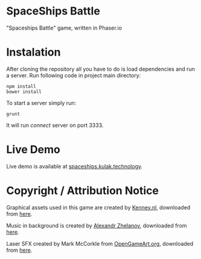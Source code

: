 SpaceShips Battle
=================

"Spaceships Battle" game, written in Phaser.io

# Instalation
After cloning the repository all you have to do is load dependencies and run a server. Run following code in project main directory:
```
npm install
bower install
```

To start a server simply run:
```
grunt
```
It will run *connect* server on port 3333.

# Live Demo
Live demo is available at [spaceships.kulak.technology](http://spaceships.kulak.technology).

# Copyright / Attribution Notice
Graphical assets used in this game are created by [Kenney.nl](http://Kenney.nl), downloaded from [here](http://opengameart.org/content/space-shooter-art).

Music in background is created by [Alexandr Zhelanov](https://soundcloud.com/alexandr-zhelanov), downloaded from [here](http://opengameart.org/content/electronic-war-more-music-inside).

Laser SFX created by Mark McCorkle from [OpenGameArt.org](http://opengameart.org), downloaded from [here](http://opengameart.org/content/8-bit-platformer-sfx).